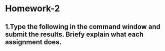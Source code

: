 # Homework-2
## 1.Type the following in the command window and submit the results. Briefy explain what each assignment does.
